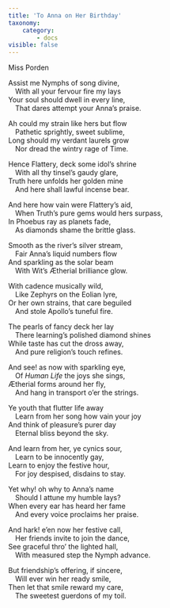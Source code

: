 ```yaml
---
title: 'To Anna on Her Birthday'
taxonomy:
    category:
        - docs
visible: false
---
```


<div class="author">Miss Porden</div>

Assist me Nymphs of song divine,  
&emsp;With all your fervour fire my lays  
Your soul should dwell in every line,  
&emsp;That dares attempt your Anna’s praise.  

Ah could my strain like hers but flow  
&emsp;Pathetic sprightly, sweet sublime,  
Long should my verdant laurels grow  
&emsp;Nor dread the wintry rage of Time.  

Hence Flattery, deck some idol’s shrine  
&emsp;With all thy tinsel’s gaudy glare,  
Truth here unfolds her golden mine  
&emsp;And here shall lawful incense bear.  

And here how vain were Flattery’s aid,  
&emsp;When Truth’s pure gems would hers surpass,  
In Phoebus ray as planets fade,  
&emsp;As diamonds shame the brittle glass.  

Smooth as the river’s silver stream,  
&emsp;Fair Anna’s liquid numbers flow  
And sparkling as the solar beam  
&emsp;With Wit’s Ætherial brilliance glow.

With cadence musically wild,  
&emsp;Like Zephyrs on the Eolian lyre,  
Or her own strains, that care beguiled  
&emsp;And stole Apollo’s tuneful fire.

The pearls of fancy deck her lay  
&emsp;There learning’s polished diamond shines  
While taste has cut the dross away,  
&emsp;And pure religion’s touch refines.

And see! as now with sparkling eye,  
&emsp;Of *Human Life* the joys she sings,  
Ætherial forms around her fly,  
&emsp;And hang in transport o’er the strings.  

Ye youth that flutter life away  
&emsp;Learn from her song how vain your joy  
And think of pleasure’s purer day  
&emsp;Eternal bliss beyond the sky.

And learn from her, ye cynics sour,  
&emsp;Learn to be innocently gay,  
Learn to enjoy the festive hour,  
&emsp;For joy despised, disdains to stay.

Yet why! oh why to Anna’s name  
&emsp;Should I attune my humble lays?  
When every ear has heard her fame  
&emsp;And every voice proclaims her praise.  

And hark! e’en now her festive call,  
&emsp;Her friends invite to join the dance,  
See graceful thro’ the lighted hall,  
&emsp;With measured step the Nymph advance.

But friendship’s offering, if sincere,  
&emsp;Will ever win her ready smile,  
Then let that smile reward my care,  
&emsp;The sweetest guerdons of my toil.